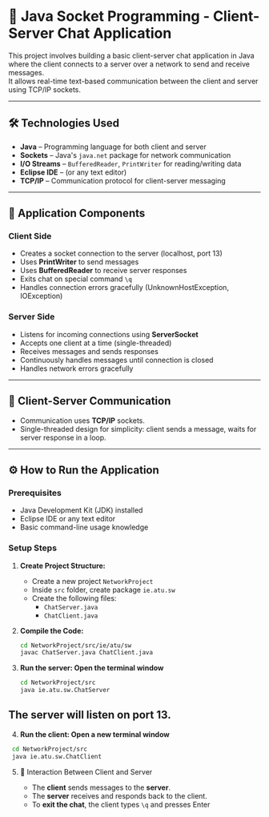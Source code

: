 # 💬 Java Socket Programming - Client-Server Chat Application

This project involves building a basic client-server chat application in Java where the client connects to a server over a network to send and receive messages.  
It allows real-time text-based communication between the client and server using TCP/IP sockets.

---

## 🛠️ Technologies Used

- **Java** – Programming language for both client and server
- **Sockets** – Java's `java.net` package for network communication
- **I/O Streams** – `BufferedReader`, `PrintWriter` for reading/writing data
- **Eclipse IDE** – (or any text editor)
- **TCP/IP** – Communication protocol for client-server messaging

---

## 📜 Application Components

### Client Side
- Creates a socket connection to the server (localhost, port 13)
- Uses **PrintWriter** to send messages
- Uses **BufferedReader** to receive server responses
- Exits chat on special command `\q`
- Handles connection errors gracefully (UnknownHostException, IOException)

### Server Side
- Listens for incoming connections using **ServerSocket**
- Accepts one client at a time (single-threaded)
- Receives messages and sends responses
- Continuously handles messages until connection is closed
- Handles network errors gracefully

---

## 🔄 Client-Server Communication
- Communication uses **TCP/IP** sockets.
- Single-threaded design for simplicity: client sends a message, waits for server response in a loop.

---

## ⚙️ How to Run the Application

### Prerequisites
- Java Development Kit (JDK) installed
- Eclipse IDE or any text editor
- Basic command-line usage knowledge

### Setup Steps

1. **Create Project Structure:**
   - Create a new project `NetworkProject`
   - Inside `src` folder, create package `ie.atu.sw`
   - Create the following files:
     - `ChatServer.java`
     - `ChatClient.java`

2. **Compile the Code:**
   ```bash
   cd NetworkProject/src/ie/atu/sw
   javac ChatServer.java ChatClient.java
3. **Run the server: Open the terminal window**
   ```bash
   cd NetworkProject/src
   java ie.atu.sw.ChatServer
  **The server will listen on port 13.**
  -
4.  **Run the client: Open a new terminal window**
   ```bash
    cd NetworkProject/src
    java ie.atu.sw.ChatClient
```
5. 🔄 Interaction Between Client and Server

   - The **client** sends messages to the **server**.
   - The **server** receives and responds back to the client.
   - To **exit the chat**, the client types `\q` and presses Enter 

